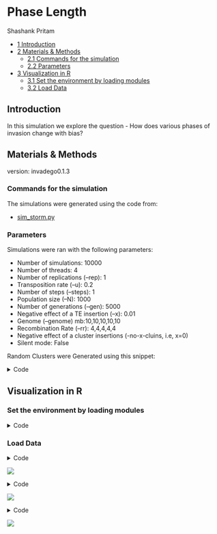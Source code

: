 # Phase Length
Shashank Pritam

- [<span class="toc-section-number">1</span>
  Introduction](#introduction)
- [<span class="toc-section-number">2</span> Materials &
  Methods](#materials-methods)
  - [<span class="toc-section-number">2.1</span> Commands for the
    simulation](#commands-for-the-simulation)
  - [<span class="toc-section-number">2.2</span>
    Parameters](#parameters)
- [<span class="toc-section-number">3</span> Visualization in
  R](#visualization-in-r)
  - [<span class="toc-section-number">3.1</span> Set the environment by
    loading modules](#set-the-environment-by-loading-modules)
  - [<span class="toc-section-number">3.2</span> Load Data](#load-data)

## Introduction

In this simulation we explore the question - How does various phases of
invasion change with bias?

## Materials & Methods

version: invadego0.1.3

### Commands for the simulation

The simulations were generated using the code from:

- [sim_storm.py](./Simulation-Results_Files/Slurm-Jobs/sim_storm.py)

### Parameters

Simulations were ran with the following parameters:

- Number of simulations: 10000
- Number of threads: 4
- Number of replications (–rep): 1
- Transposition rate (–u): 0.2
- Number of steps (–steps): 1
- Population size (–N): 1000
- Number of generations (–gen): 5000
- Negative effect of a TE insertion (–x): 0.01
- Genome (–genome) mb:10,10,10,10,10
- Recombination Rate (–rr): 4,4,4,4,4
- Negative effect of a cluster insertions (-no-x-cluins, i.e, x=0)
- Silent mode: False

Random Clusters were Generated using this snippet:

<details>
<summary>Code</summary>

``` python
def get_rand_clusters(): 
    lower_limit = 0  # Lower bound
    upper_limit = math.log10(1e+7)  # Upper bound
    r = math.floor(10**random.uniform(lower_limit, upper_limit))
    return f"{r},{r},{r},{r},{r}"
```

</details>

## Visualization in R

### Set the environment by loading modules

<details>
<summary>Code</summary>

``` r
library(tidyverse)
library(ggplot2)
theme_set(theme_bw())
```

</details>

### Load Data

<details>
<summary>Code</summary>

``` r
library(tidyverse)

# Define column names and numeric columns
column_names <- c("rep", "gen", "popstat", "spacer_1", "fwte", "avw", "min_w", "avtes", "avpopfreq", "fixed", "spacer_2", "phase", "fwcli", "avcli", "fixcli", "spacer_3", "avbias", "3tot", "3cluster", "spacer_4", "sampleid")
numeric_columns <- c("rep", "gen", "fwte", "avw", "min_w", "avtes", "avpopfreq", "fixed", "fwcli", "avcli", "fixcli", "avbias", "sampleid")

# Set the folder path where your txt files are stored
folder_path <- "Simulation-Results_Files/simulation_storm/phaselen/20thNov23at091514PM"

# Read all files into one data frame
all_data <- map_df(0:9999, ~read_delim(file.path(folder_path, paste0(.x, ".txt")), 
                                       delim = '\t', 
                                       col_names = column_names, 
                                       show_col_types = FALSE))

# Convert columns to numeric where necessary
all_data[numeric_columns] <- lapply(all_data[numeric_columns], as.numeric)

# Separate data frames for each phase
data_rapi <- all_data %>% filter(phase == "rapi")
data_shot <- all_data %>% filter(phase == "shot")
data_inac <- all_data %>% filter(phase == "inac")

# Function to plot data for a phase
plot_phase <- function(data, phase_name) {
    data %>% 
        group_by(sampleid) %>%
        summarize(phase_length = n(), 
                  mean_avbias = mean(avbias, na.rm = TRUE)) %>%
        ggplot(aes(x = sampleid, y = phase_length, color = mean_avbias)) +
        geom_point() +
        scale_color_gradient(low = "blue", high = "orange") +
        labs(title = paste("Phase:", phase_name), 
             x = "Pirna Cluster Size", 
             y = "Phase Length") +
        theme_minimal()
}

# Plot for each phase
plot_rapi <- plot_phase(data_rapi, "rapi")
plot_shot <- plot_phase(data_shot, "shot")
plot_inac <- plot_phase(data_inac, "inac")

# Display the plots
plot_rapi
```

</details>

![](PhaseLength_files/figure-commonmark/unnamed-chunk-3-1.png)

<details>
<summary>Code</summary>

``` r
plot_shot
```

</details>

![](PhaseLength_files/figure-commonmark/unnamed-chunk-3-2.png)

<details>
<summary>Code</summary>

``` r
plot_inac
```

</details>

![](PhaseLength_files/figure-commonmark/unnamed-chunk-3-3.png)

